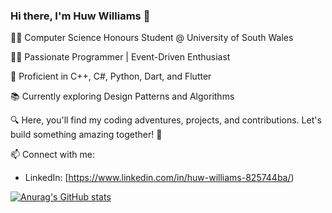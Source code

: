 ### Hi there, I'm Huw Williams 👋

👨‍🎓 Computer Science Honours Student @ University of South Wales

👨‍💻 Passionate Programmer | Event-Driven Enthusiast

🚀 Proficient in C++, C#, Python, Dart, and Flutter

📚 Currently exploring Design Patterns and Algorithms

🔍 Here, you'll find my coding adventures, projects, and contributions. Let's build something amazing together! 🌟

📫 Connect with me:
- LinkedIn: [https://www.linkedin.com/in/huw-williams-825744ba/)

[![Anurag's GitHub stats](https://github-readme-stats.vercel.app/api?username=WillowSaysWhat)](https://github.com/anuraghazra/github-readme-stats)

